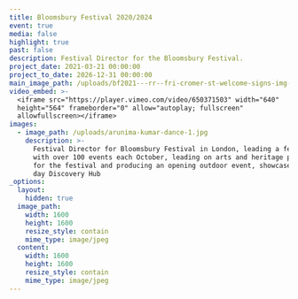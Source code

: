 ```yaml
---
title: Bloomsbury Festival 2020/2024
event: true
media: false
highlight: true
past: false
description: Festival Director for the Bloomsbury Festival.
project_date: 2021-03-21 00:00:00
project_to_date: 2026-12-31 00:00:00
main_image_path: /uploads/bf2021---rr--fri-cromer-st-welcome-signs-img-3586-2.jpg
video_embed: >-
  <iframe src="https://player.vimeo.com/video/650371503" width="640"
  height="564" frameborder="0" allow="autoplay; fullscreen"
  allowfullscreen></iframe>
images:
  - image_path: /uploads/arunima-kumar-dance-1.jpg
    description: >-
      Festival Director for Bloomsbury Festival in London, leading a festival
      with over 100 events each October, leading on arts and heritage projects
      for the festival and producing an opening outdoor event, showcase and 3
      day Discovery Hub
_options:
  layout:
    hidden: true
  image_path:
    width: 1600
    height: 1600
    resize_style: contain
    mime_type: image/jpeg
  content:
    width: 1600
    height: 1600
    resize_style: contain
    mime_type: image/jpeg
---
```

